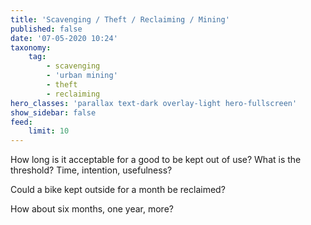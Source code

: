 ```yaml
---
title: 'Scavenging / Theft / Reclaiming / Mining'
published: false
date: '07-05-2020 10:24'
taxonomy:
    tag:
        - scavenging
        - 'urban mining'
        - theft
        - reclaiming
hero_classes: 'parallax text-dark overlay-light hero-fullscreen'
show_sidebar: false
feed:
    limit: 10
---
```


How long is it acceptable for a good to be kept out of use? What is the threshold? Time, intention, usefulness?

Could a bike kept outside for a month be reclaimed?

How about six months, one year, more?